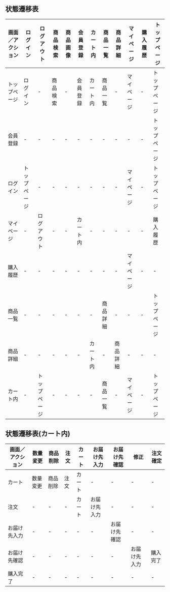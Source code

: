 ## 状態遷移表
|画面／アクション|ログイン|ログアウト|商品検索|商品画像|会員登録|カート内|商品一覧|商品詳細|マイページ|購入履歴|トップページ|
|---------------|-------|---------|--------|-------|-------|-------|-------|--------|----------|-------|----------|
|トップページ|ログイン|-|商品検索|-|会員登録|カート内|商品一覧|-|マイページ|-|トップページ|
|会員登録|-|-|-|-|-|-|-|-|-|-|トップページ|
|ログイン|トップページ|-|-|-|-|-|-|-|マイページ|-|トップページ|
|マイページ|-|ログアウト|-|-|カート内|-|-|-|-|-|購入履歴|トップページ|
|購入履歴|-|-|-|-|-|-|-|-|マイページ|-|-|
|商品一覧|-|-|-|-|-|-|商品詳細|-|-|-|トップページ|
|商品詳細|-|-|-|-|-|カート内|-|商品詳細|-|-|-|
|カート内|-|トップページ|-|-|-|-|商品一覧|-|マイページ|-|トップページ|

## 状態遷移表(カート内)
|画面／アクション|数量変更|商品削除|注文|カート|お届け先入力|お届け先確認|修正|注文確定|
|--------------|-------|-------|----|------|-----------|-----------|----|-------|
|カート|数量変更|商品削除|注文|カート|-|-|-|-|
|注文|-|-|-|カート|お届け先入力|-|-|-|
|お届け先入力|-|-|-|-|-|お届け先確認|-|-|
|お届け先確認|-|-|-|-|-|-|お届け先入力|購入完了|
|購入完了|-|-|-|-|-|-|-|-|

